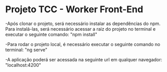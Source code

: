 # Projeto TCC - Worker Front-End

-Após clonar o projeto, será necessário instalar as dependências do npm. Para instalá-las, será necessário acessar a raiz do projeto no terminal e executar o seguinte comando:
"npm install"

-Para rodar o projeto local, é necessário executar o seguinte comando no terminal:
"ng serve"

-A aplicação poderá ser acessada na seguinte url em qualquer navegador: 
"localhost:4200"